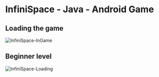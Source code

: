 # InfiniSpace - Java - Android Game

## Loading the game
![InfiniSpace-InGame](https://user-images.githubusercontent.com/69638284/104463394-644d5600-55ba-11eb-86fc-201e65d97f14.png)

## Beginner level
![InfiniSpace-Loading](https://user-images.githubusercontent.com/69638284/104463396-644d5600-55ba-11eb-98b3-c1930f9006fc.PNG)
